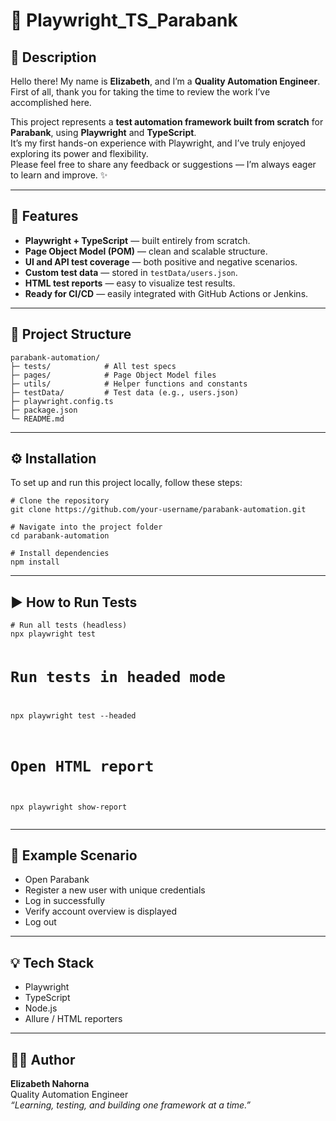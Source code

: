 
<h1>🎯 Playwright_TS_Parabank</h1>

<h2>👋 Description</h2>
<p>Hello there! My name is <strong>Elizabeth</strong>, and I’m a <strong>Quality Automation Engineer</strong>.<br>
First of all, thank you for taking the time to review the work I’ve accomplished here.</p>

<p>This project represents a <strong>test automation framework built from scratch</strong> for <strong>Parabank</strong>, using <strong>Playwright</strong> and <strong>TypeScript</strong>.<br>
It’s my first hands-on experience with Playwright, and I’ve truly enjoyed exploring its power and flexibility.<br>
Please feel free to share any feedback or suggestions — I’m always eager to learn and improve. ✨</p>

<hr>

<h2>🚀 Features</h2>
<ul>
  <li><strong>Playwright + TypeScript</strong> — built entirely from scratch.</li>
  <li><strong>Page Object Model (POM)</strong> — clean and scalable structure.</li>
  <li><strong>UI and API test coverage</strong> — both positive and negative scenarios.</li>
  <li><strong>Custom test data</strong> — stored in <code>testData/users.json</code>.</li>
  <li><strong>HTML test reports</strong> — easy to visualize test results.</li>
  <li><strong>Ready for CI/CD</strong> — easily integrated with GitHub Actions or Jenkins.</li>
</ul>

<hr>

<h2>📁 Project Structure</h2>
<pre><code>parabank-automation/
├─ tests/            # All test specs
├─ pages/            # Page Object Model files
├─ utils/            # Helper functions and constants
├─ testData/         # Test data (e.g., users.json)
├─ playwright.config.ts
├─ package.json
└─ README.md
</code></pre>

<hr>

<h2>⚙️ Installation</h2>
<p>To set up and run this project locally, follow these steps:</p>

<pre><code># Clone the repository
git clone https://github.com/your-username/parabank-automation.git

# Navigate into the project folder
cd parabank-automation

# Install dependencies
npm install
</code></pre>

<hr>

<h2>▶️ How to Run Tests</h2>
<pre><code># Run all tests (headless)
npx playwright test

# Run tests in headed mode
npx playwright test --headed

# Open HTML report
npx playwright show-report
</code></pre>

<hr>

<h2>🧠 Example Scenario</h2>
<ul>
  <li>Open Parabank</li>
  <li>Register a new user with unique credentials</li>
  <li>Log in successfully</li>
  <li>Verify account overview is displayed</li>
  <li>Log out</li>
</ul>

<hr>

<h2>💡 Tech Stack</h2>
<ul>
  <li>Playwright</li>
  <li>TypeScript</li>
  <li>Node.js</li>
  <li>Allure / HTML reporters</li>
</ul>

<hr>

<h2>👩‍💻 Author</h2>
<p><strong>Elizabeth Nahorna</strong><br>
Quality Automation Engineer<br>
<em>“Learning, testing, and building one framework at a time.”</em></p>
